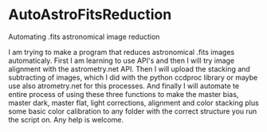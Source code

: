 # AutoAstroFitsReduction
Automating .fits astronomical image reduction

I am trying to make a program that reduces astronomical .fits images automaticaly. First I am learning to use API's and then I will try image alignment with the astrometry.net API. Then I will upload the stacking and subtracting of images, which I did with the python ccdproc library or maybe use also atrometry.net for this processes. And finally I will automate te entire process of using these three functions to make the master bias, master dark, master flat, light corrections, alignment and color stacking plus some basic color calibration to any folder with the correct structure you run the script on. Any help is welcome. 
